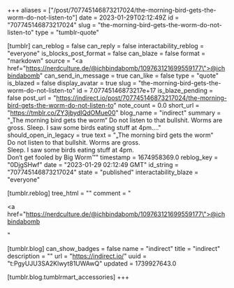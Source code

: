 +++
aliases = ["/post/707745146873217024/the-morning-bird-gets-the-worm-do-not-listen-to"]
date = 2023-01-29T02:12:49Z
id = "707745146873217024"
slug = "the-morning-bird-gets-the-worm-do-not-listen-to"
type = "tumblr-quote"

[tumblr]
can_reblog = false
can_reply = false
interactability_reblog = "everyone"
is_blocks_post_format = false
can_blaze = false
format = "markdown"
source = "<a href=\"https://nerdculture.de/@ichbindabomb/109763121699559177\">@ichbindabomb</a>"
can_send_in_message = true
can_like = false
type = "quote"
is_blazed = false
display_avatar = true
slug = "the-morning-bird-gets-the-worm-do-not-listen-to"
id = 7.07745146873217e+17
is_blaze_pending = false
post_url = "https://indirect.io/post/707745146873217024/the-morning-bird-gets-the-worm-do-not-listen-to"
note_count = 0.0
short_url = "https://tmblr.co/ZY3jbydIQdOMue00"
blog_name = "indirect"
summary = "„The morning bird gets the worm“ Do not listen to that bullshit. Worms are gross. Sleep. I saw some birds eating stuff at 4pm...."
should_open_in_legacy = true
text = "„The morning bird gets the worm“<br/>Do not listen to that bullshit. Worms are gross.<br/>Sleep. I saw some birds eating stuff at 4pm.<br/>Don‘t get fooled by Big Worm™️"
timestamp = 1674958369.0
reblog_key = "0DjgSHwf"
date = "2023-01-29 02:12:49 GMT"
id_string = "707745146873217024"
state = "published"
interactability_blaze = "everyone"

[tumblr.reblog]
tree_html = ""
comment = "<p><a href=\"https://nerdculture.de/@ichbindabomb/109763121699559177\">@ichbindabomb</a></p>"

[tumblr.blog]
can_show_badges = false
name = "indirect"
title = "indirect"
description = ""
url = "https://indirect.io/"
uuid = "t:PgyUJU3SA2Klwyt81UWAwQ"
updated = 1739927643.0

[tumblr.blog.tumblrmart_accessories]
+++
